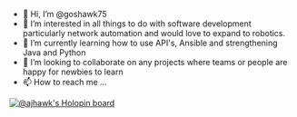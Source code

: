 - 👋 Hi, I’m @goshawk75
- 👀 I’m interested in all things to do with software development particularly network automation and would love to expand to robotics.
- 🌱 I’m currently learning how to use API's, Ansible and strengthening Java and Python
- 💞️ I’m looking to collaborate on any projects where teams or people are happy for newbies to learn
- 📫 How to reach me ...

<!---
goshawk75/goshawk75 is a ✨ special ✨ repository because its `README.md` (this file) appears on your GitHub profile.
You can click the Preview link to take a look at your changes.
--->
[![@ajhawk's Holopin board](https://holopin.io/api/user/board?user=ajhawk)](https://holopin.io/@ajhawk)
